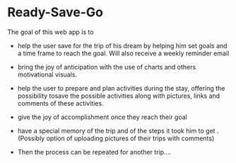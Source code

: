 Ready-Save-Go
============
 The goal of this web app is to
- help the user save for the trip of his dream by helping him set goals and a time frame to reach the goal. Will also receive a weekly reminder email
- bring the joy of anticipation with the use of charts and others motivational visuals.
- help the user to prepare and plan activities during the stay, offering the possibility tosave the possible activities along with pictures, links and comments of these activities. 
- give the joy of accomplishment once they reach their goal
- have a special memory of the trip and of the steps it took him to get . 
(Possibly option of uploading pictures of their trips with comments)

- Then the process can be repeated for another trip....
